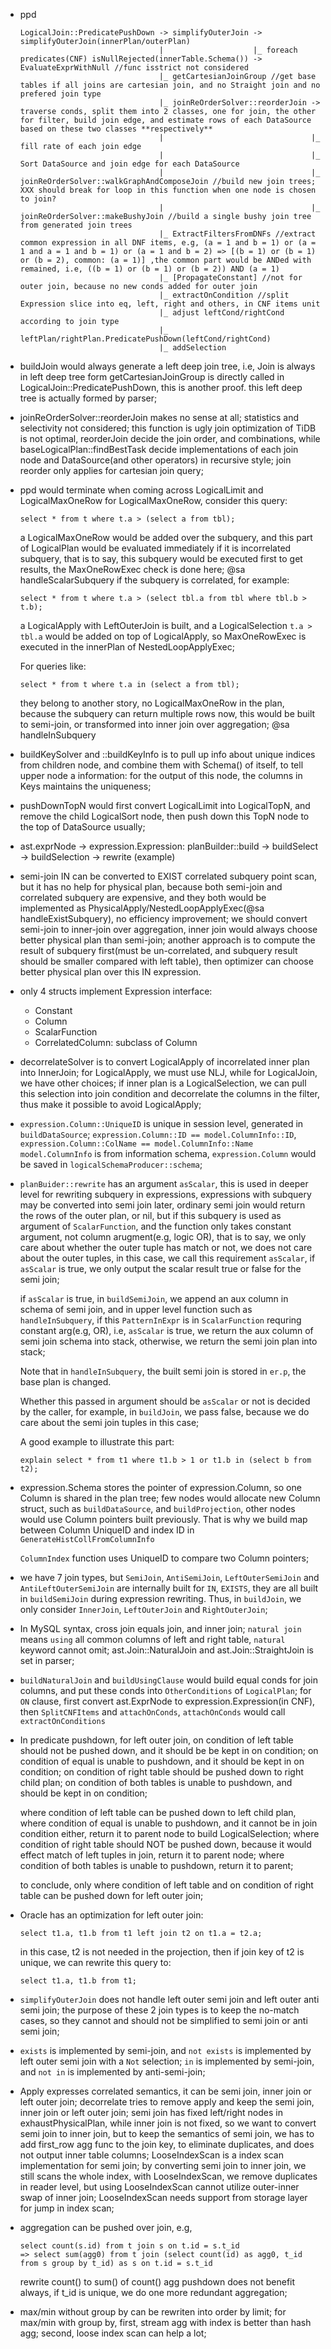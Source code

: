 * ppd
  ```
  LogicalJoin::PredicatePushDown -> simplifyOuterJoin -> simplifyOuterJoin(innerPlan/outerPlan)
                                 |                    |_ foreach predicates(CNF) isNullRejected(innerTable.Schema()) -> EvaluateExprWithNull //func isstrict not considered
                                 |_ getCartesianJoinGroup //get base tables if all joins are cartesian join, and no Straight join and no prefered join type
                                 |_ joinReOrderSolver::reorderJoin -> traverse conds, split them into 2 classes, one for join, the other for filter, build join edge, and estimate rows of each DataSource based on these two classes **respectively**
                                 |                                 |_ fill rate of each join edge
                                 |                                 |_ Sort DataSource and join edge for each DataSource
                                 |                                 |_ joinReOrderSolver::walkGraphAndComposeJoin //build new join trees; XXX should break for loop in this function when one node is chosen to join?
                                 |                                 |_ joinReOrderSolver::makeBushyJoin //build a single bushy join tree from generated join trees
								 |_ ExtractFiltersFromDNFs //extract common expression in all DNF items, e.g, (a = 1 and b = 1) or (a = 1 and a = 1 and b = 1) or (a = 1 and b = 2) => [(b = 1) or (b = 1) or (b = 2), common: (a = 1)] ,the common part would be ANDed with remained, i.e, ((b = 1) or (b = 1) or (b = 2)) AND (a = 1)
								 |_ [PropagateConstant] //not for outer join, because no new conds added for outer join
                                 |_ extractOnCondition //split Expression slice into eq, left, right and others, in CNF items unit
                                 |_ adjust leftCond/rightCond according to join type
                                 |_ leftPlan/rightPlan.PredicatePushDown(leftCond/rightCond)
                                 |_ addSelection

  ```

* buildJoin would always generate a left deep join tree, i.e, Join is always in left deep tree form
  getCartesianJoinGroup is directly called in LogicalJoin::PredicatePushDown, this is another proof.
  this left deep tree is actually formed by parser;

* joinReOrderSolver::reorderJoin makes no sense at all; statistics and selectivity not considered; this function is ugly
  join optimization of TiDB is not optimal, reorderJoin decide the join order, and combinations, while
  baseLogicalPlan::findBestTask decide implementations of each join node and DataSource(and other operators) in
  recursive style; join reorder only applies for cartesian join query;

* ppd would terminate when coming across LogicalLimit and LogicalMaxOneRow
  for LogicalMaxOneRow, consider this query:
  ```
  select * from t where t.a > (select a from tbl);
  ```
  a LogicalMaxOneRow would be added over the subquery, and this part of LogicalPlan would be evaluated
  immediately if it is incorrelated subquery, that is to say, this subquery would be executed first to get
  results, the MaxOneRowExec check is done here; @sa handleScalarSubquery
  if the subquery is correlated, for example:
  ```
  select * from t where t.a > (select tbl.a from tbl where tbl.b > t.b);
  ```
  a LogicalApply with LeftOuterJoin is built, and a LogicalSelection `t.a > tbl.a` would be added on top of
  LogicalApply, so MaxOneRowExec is executed in the innerPlan of NestedLoopApplyExec;

  For queries like:
  ```
  select * from t where t.a in (select a from tbl);
  ```
  they belong to another story, no LogicalMaxOneRow in the plan, because the subquery can return multiple
  rows now, this would be built to semi-join, or transformed into inner join over aggregation; @sa handleInSubquery

* buildKeySolver and ::buildKeyInfo is to pull up info about unique indices from children node, and combine them with Schema() of itself,
  to tell upper node a information: for the output of this node, the columns in Keys  maintains the uniqueness;

* pushDownTopN would first convert LogicalLimit into LogicalTopN, and remove the child LogicalSort node, then
  push down this TopN node to the top of DataSource usually;

* ast.exprNode -> expression.Expression: planBuilder::build -> buildSelect -> buildSelection -> rewrite (example)

* semi-join IN can be converted to EXIST correlated subquery point scan, but it has no help for physical plan,
  because both semi-join and correlated subquery are expensive, and they both would be implemented as
  PhysicalApply/NestedLoopApplyExec(@sa handleExistSubquery), no efficiency improvement; we should convert
  semi-join to inner-join over aggregation, inner join would always choose better physical plan than
  semi-join; another approach is to compute the result of subquery first(must be un-correlated, and subquery
  result should be smaller compared with left table), then optimizer can choose better physical plan over
  this IN expression.

* only 4 structs implement Expression interface:
  - Constant
  - Column
  - ScalarFunction
  - CorrelatedColumn: subclass of Column

* decorrelateSolver is to convert LogicalApply of incorrelated inner plan into InnerJoin; for LogicalApply,
  we must use NLJ, while for LogicalJoin, we have other choices; if inner plan is a LogicalSelection, we can
  pull this selection into join condition and decorrelate the columns in the filter, thus make it possible to
  avoid LogicalApply;

* `expression.Column::UniqueID` is unique in session level, generated in `buildDataSource`;
  `expression.Column::ID == model.ColumnInfo::ID`, `expression.Column::ColName == model.ColumnInfo::Name`
  `model.ColumnInfo` is from information schema, `expression.Column` would be saved in `logicalSchemaProducer::schema`;

* `planBuider::rewrite` has an argument `asScalar`, this is used in deeper level for rewriting subquery in expressions,
  expressions with subquery may be converted into semi join later, ordinary semi join would return the rows of the outer
  plan, or nil, but if this subquery is used as argument of `ScalarFunction`, and the function only takes constant argument,
  not column arugment(e.g, logic OR), that is to say, we only care about whether the outer tuple
  has match or not, we does not care about the outer tuples, in this case, we call this requirement `asScalar`, if `asScalar`
  is true, we only output the scalar result true or false for the semi join;

  if `asScalar` is true, in `buildSemiJoin`, we append an aux column in schema of semi join, and in upper level function
  such as `handleInSubquery`, if this `PatternInExpr` is in `ScalarFunction` requring constant arg(e.g, OR), i.e, `asScalar`
  is true, we return the aux column of semi join schema into stack, otherwise, we return the semi join plan into stack;

  Note that in `handleInSubquery`, the built semi join is stored in `er.p`, the base plan is changed.

  Whether this passed in argument should be `asScalar` or not is decided by the caller, for example, in `buildJoin`,
  we pass false, because we do care about the semi join tuples in this case;

  A good example to illustrate this part:
  ```
  explain select * from t1 where t1.b > 1 or t1.b in (select b from t2);
  ```

* expression.Schema stores the pointer of expression.Column, so one Column is shared in the plan tree; few nodes would
  allocate new Column struct, such as `buildDataSource`, and `buildProjection`, other nodes would use Column pointers
  built previously. That is why we build map between Column UniqueID and index ID in `GenerateHistCollFromColumnInfo`

  `ColumnIndex` function uses UniqueID to compare two Column pointers;

* we have 7 join types, but `SemiJoin`, `AntiSemiJoin`, `LeftOuterSemiJoin` and `AntiLeftOuterSemiJoin` are internally
  built for `IN`, `EXISTS`, they are all built in `buildSemiJoin` during expression rewriting. Thus, in `buildJoin`, we
  only consider `InnerJoin`, `LeftOuterJoin` and `RightOuterJoin`;

* In MySQL syntax, cross join equals join, and inner join;
  `natural join` means `using` all common columns of left and right table, `natural` keyword cannot omit;
  ast.Join::NaturalJoin and ast.Join::StraightJoin is set in parser;

* `buildNaturalJoin` and `buildUsingClause` would build equal conds for join columns, and put these conds into
  `OtherConditions` of `LogicalPlan`; for `ON` clause, first convert ast.ExprNode to expression.Expression(in CNF),
  then `SplitCNFItems` and `attachOnConds`, `attachOnConds` would call `extractOnConditions`

* In predicate pushdown, for left outer join, on condition of left table should not be pushed down, and it should be
  be kept in on condition; on condition of equal is unable to pushdown, and it should be kept in on condition; on
  condition of right table should be pushed down to right child plan; on condition of both tables is unable to
  pushdown, and should be kept in on condition;

  where condition of left table can be pushed down to left child plan, where condition of equal is unable to pushdown,
  and it cannot be in join condition either, return it to parent node to build LogicalSelection; where condition of right
  table should NOT be pushed down, because it would effect match of left tuples in join, return it to parent node; where
  condition of both tables is unable to pushdown, return it to parent;

  to conclude, only where condition of left table and on condition of right table can be pushed down for left outer join;

* Oracle has an optimization for left outer join:
  ```
  select t1.a, t1.b from t1 left join t2 on t1.a = t2.a;
  ```
  in this case, t2 is not needed in the projection, then if join key of t2 is unique, we can rewrite this query to:
  ```
  select t1.a, t1.b from t1;
  ```

* `simplifyOuterJoin` does not handle left outer semi join and left outer anti semi join; the purpose of these 2
  join types is to keep the no-match cases, so they cannot and should not be simplified to semi join or anti semi join;
* `exists` is implemented by semi-join, and `not exists` is implemented by left outer semi join with a `Not` selection;
  `in` is implemented by semi-join, and `not in` is implemented by anti-semi-join;

* Apply expresses correlated semantics, it can be semi join, inner join or left outer join; decorrelate tries to remove
  apply and keep the semi join, inner join or left outer join;
  semi join has fixed left/right nodes in exhaustPhysicalPlan, while inner join is not fixed, so we want to convert semi
  join to inner join, but to keep the semantics of semi join, we has to add first\_row agg func to the join key, to
  eliminate duplicates, and does not output inner table columns;
  LooseIndexScan is a index scan implementation for semi join; by converting semi join to inner join, we still scans
  the whole index, with LooseIndexScan, we remove duplicates in reader level, but using LooseIndexScan cannot
  utilize outer-inner swap of inner join;
  LooseIndexScan needs support from storage layer for jump in index scan;

* aggregation can be pushed over join, e.g,
  ```
  select count(s.id) from t join s on t.id = s.t_id
  => select sum(agg0) from t join (select count(id) as agg0, t_id from s group by t_id) as s on t.id = s.t_id
  ```
  rewrite count() to sum() of count()
  agg pushdown does not benefit always, if t\_id is unique, we do one more redundant aggregation;

* max/min without group by can be rewriten into order by limit;
  for max/min with group by, first, stream agg with index is better than hash agg;
  second, loose index scan can help a lot;
